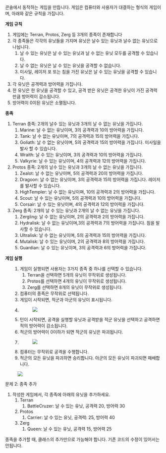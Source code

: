 <p data-ke-size="size16">콘솔에서 동작하는 게임을 만듭니다<span>. </span>게임은 컴퓨터와 사용자가 대결하는 형식의 게임이며<span>, </span>아래와 같은 규칙을 가집니다<span>.</span></p>
<p data-ke-size="size16"><b>게임 규칙</b></p>
<ol style="list-style-type: decimal;" data-ke-list-type="decimal">
<li>게임에는 Terran, Protos, Zerg 등 3개의 종족이 존재합니다</li>
<li>각 종족들은 각각의 유닛들을 가지며 유닛은 날수 있는 유닛과 날수 없는 유닛으로 나뉩니다.
<ol style="list-style-type: decimal;" data-ke-list-type="decimal">
<li>날 수 있는 유닛은 날 수 있는 유닛과 날 수 없는 유닛 모두를 공격할 수 있습니다.</li>
<li>날 수 없는 유닛은 날 수 있는 유닛을 공격할 수 없습니다.</li>
<li>미사일, 레이저 포 또는 침을 가진 유닛은 날 수 있는 유닛을 공격할 수 있습니다.</li>
</ol>
</li>
<li>각 유닛은 공격력과 방어력을 가집니다.</li>
<li>한 유닛은 한 유닛을 공격할 수 있고, 공격 받은 유닛은 공격한 유닛이 가진 공격력만큼 방어력이 감소됩니다.</li>
<li>방어력이 0이된 유닛은 소멸됩니다.</li>
</ol>
<p data-ke-size="size16"><b>종족</b></p>
<ol style="list-style-type: decimal;" data-ke-list-type="decimal">
<li>Terran 종족: 2개의 날수 있는 유닛과 3개의 날 수 없는 유닛을 가집니다.
<ol style="list-style-type: decimal;" data-ke-list-type="decimal">
<li>Marine: 날 수 없는 유닛이며, 3의 공격력과 10의 방어력을 가집니다.</li>
<li>Tank: 날 수 없는 유닛이며, 7의 공격력과 15의 방어력을 가집니다.</li>
<li>Goliath: 날 수 없는 유닛이며, 5의 공격력과 15의 방어력을 가집니다. 미사일을 발사 할 수 있습니다.</li>
<li>Wraith: 날 수 있는 유닛이며, 3의 공격력과 10의 방어력을 가집니다.</li>
<li>Valkyrie: 날 수 있는 유닛이며, 4의 공격력과 12의 방어력을 가집니다.</li>
</ol>
</li>
<li>Protos 종족: 2개의 날수 있는 유닛과 3개의 날 수 없는 유닛을 가집니다.
<ol style="list-style-type: decimal;" data-ke-list-type="decimal">
<li>Zealot: 날 수 없는 유닛이며, 5의 공격력과 20의 방어력을 가집니다.</li>
<li>Dragoon: 날 수 없는 유닛이며, 3의 공격력과 15의 방어력을 가집니다. 레이저를 발사할 수 있습니다.</li>
<li>HighTempler: 날 수 없는 유닛이며, 10의 공격력과 2의 방어력을 가집니다.</li>
<li>Scout: 날 수 있는 유닛이며, 5의 공격력과 10의 방어력을 가집니다.</li>
<li>Corsair: 날 수 있는 유닛이며, 4의 공격력과 12의 방어력을 가집니다.</li>
</ol>
</li>
<li>Zerg 종족: 2개의 날 수 있는 유닛과 2개의 날 수 없는 유닛을 가집니다.
<ol style="list-style-type: decimal;" data-ke-list-type="decimal">
<li>Zergling: 날 수 없는 유닛이며, 2의 공격력과 2의 방어력을 가집니다.</li>
<li>Hydralisk: 날 수 없는 유닛이며,3의 공격력과 7의 방어력을 가집니다. 침을 발사할 수 있습니다.</li>
<li>Ultralisk: 날 수 없는 유닛이며, 5의 공격력과 15의 방어력을 가집니다.</li>
<li>Mutalisk: 날 수 있는 유닛이며, 2의 공격력과 8의 방어력을 가집니다.</li>
<li>Guardian: 날 수 있는 유닛이며, 3의 공격력과 6의 방어력을 가집니다.</li>
</ol>
</li>
</ol>
<p data-ke-size="size16"><b>게임 실행</b></p>
<ol style="list-style-type: decimal;" data-ke-list-type="decimal">
<ol style="list-style-type: decimal;" data-ke-list-type="decimal">
<li>게임이 실행되면 사용자는 3가지 종족 중 하나를 선택할 수 있습니다.
<ol style="list-style-type: decimal;" data-ke-list-type="decimal">
<li>Terran을 선택하면 5개의 유닛이 무작위로 생성됩니다.</li>
<li>Protos를 선택하면 4개의 유닛이 무작위로 생성됩니다.</li>
<li>Zerg를 선택하면 8개의 유닛이 무작위로 생성됩니다.</li>
</ol>
</li>
<li>컴퓨터의 종족은 무작위로 선택됩니다.</li>
<li>게임이 시작되면, 적군과 아군의 유닛이 표시됩니다.</li>
<li><figure class="imageblock alignCenter" data-ke-mobileStyle="widthOrigin" data-origin-width="797" data-origin-height="433"><span data-url="https://blog.kakaocdn.net/dn/b0TFjv/btsvXg5KAhN/6xFNgONotDur1BhtmRgBqK/img.png" data-lightbox="lightbox"><img src="https://blog.kakaocdn.net/dn/b0TFjv/btsvXg5KAhN/6xFNgONotDur1BhtmRgBqK/img.png" srcset="https://img1.daumcdn.net/thumb/R1280x0/?scode=mtistory2&fname=https%3A%2F%2Fblog.kakaocdn.net%2Fdn%2Fb0TFjv%2FbtsvXg5KAhN%2F6xFNgONotDur1BhtmRgBqK%2Fimg.png" onerror="this.onerror=null; this.src='//t1.daumcdn.net/tistory_admin/static/images/no-image-v1.png'; this.srcset='//t1.daumcdn.net/tistory_admin/static/images/no-image-v1.png';" data-origin-width="797" data-origin-height="433"/></span></figure>
</li>
<li>턴이 시작되면<span>, </span>공격을 실행할 유닛과 공격받을 적군 유닛을 선택하고 공격하면 적의 방어력이 감소됩니다<span>.</span></li>
<li>적군의 방어력이 <span>0</span>이하가 되면 적군의 유닛은 파괴됩니다.</li>
<li><figure class="imageblock alignCenter" data-ke-mobileStyle="widthOrigin" data-origin-width="756" data-origin-height="381"><span data-url="https://blog.kakaocdn.net/dn/bm3Vhx/btsvMMdSR37/InZHMj56KdZQbWdZw61He0/img.png" data-lightbox="lightbox"><img src="https://blog.kakaocdn.net/dn/bm3Vhx/btsvMMdSR37/InZHMj56KdZQbWdZw61He0/img.png" srcset="https://img1.daumcdn.net/thumb/R1280x0/?scode=mtistory2&fname=https%3A%2F%2Fblog.kakaocdn.net%2Fdn%2Fbm3Vhx%2FbtsvMMdSR37%2FInZHMj56KdZQbWdZw61He0%2Fimg.png" onerror="this.onerror=null; this.src='//t1.daumcdn.net/tistory_admin/static/images/no-image-v1.png'; this.srcset='//t1.daumcdn.net/tistory_admin/static/images/no-image-v1.png';" data-origin-width="756" data-origin-height="381"/></span></figure>
</li>
<li>컴퓨터는 무작위로 공격을 수행합니다<span style="letter-spacing: 0px;">.</span></li>
<li>적군의 모든 유닛을 파괴하면 승리합니다<span style="letter-spacing: 0px;">. </span><span style="letter-spacing: 0px;">아군의 모든 유닛이 파괴되면 패배합니다.</span><span></span></li>
</ol>
</ol>
<p><figure class="imageblock alignCenter" data-ke-mobileStyle="widthOrigin" data-origin-width="359" data-origin-height="145"><span data-url="https://blog.kakaocdn.net/dn/kIlXo/btsvXQZ2qTa/MlMbKtabc4lD1uYpbtZOjK/img.png" data-lightbox="lightbox"><img src="https://blog.kakaocdn.net/dn/kIlXo/btsvXQZ2qTa/MlMbKtabc4lD1uYpbtZOjK/img.png" srcset="https://img1.daumcdn.net/thumb/R1280x0/?scode=mtistory2&fname=https%3A%2F%2Fblog.kakaocdn.net%2Fdn%2FkIlXo%2FbtsvXQZ2qTa%2FMlMbKtabc4lD1uYpbtZOjK%2Fimg.png" onerror="this.onerror=null; this.src='//t1.daumcdn.net/tistory_admin/static/images/no-image-v1.png'; this.srcset='//t1.daumcdn.net/tistory_admin/static/images/no-image-v1.png';" data-origin-width="359" data-origin-height="145"/></span></figure>
</p>
<p data-ke-size="size16"><span>문제 2: 종족 추가</span></p>
<ol style="list-style-type: decimal;" data-ke-list-type="decimal">
<li>작성한 게임에서, 각 종족에 아래의 유닛을 추가하세요.
<ol style="list-style-type: decimal;" data-ke-list-type="decimal">
<li>Terran
<ol style="list-style-type: decimal;" data-ke-list-type="decimal">
<li>BattleCruzer: 날 수 있는 유닛, 공격력 20, 방어력 30</li>
</ol>
</li>
<li>Protos
<ol style="list-style-type: decimal;" data-ke-list-type="decimal">
<li>Carrier: 날 수 있는 유닛, 공격력: 25, 방어력 40</li>
</ol>
</li>
<li>Zerg
<ol style="list-style-type: decimal;" data-ke-list-type="decimal">
<li>Queen: 날 수 있는 유닛, 공격력 15, 방어력 25</li>
</ol>
</li>
</ol>
</li>
</ol>
<p data-ke-size="size16">종족을 추가할 때<span>, </span>클래스의 추가만으로 가능해야 합니다<span>. </span>기존 코드의 수정이 있어서는 안됩니다<span>.</span></p></div>